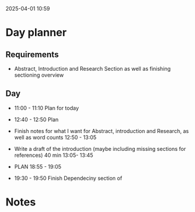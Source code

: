 2025-04-01 10:59


# Day planner

## Requirements

- Abstract, Introduction and Research Section as well as finishing sectioning overview
## Day

- 11:00 - 11:10 Plan for today
- 12:40 - 12:50 Plan
- Finish notes for what I want for Abstract, introduction and Research, as well as word counts 12:50 - 13:05
- Write a draft of the introduction (maybe including missing sections for references) 40 min 13:05- 13:45

- PLAN 18:55 - 19:05
- 19:30 - 19:50 Finish Dependeciny section of 
# Notes